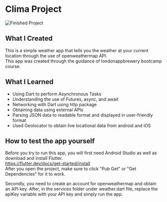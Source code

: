 # Clima Project

![Finished Project](https://github.com/Tony-Kim09/Flutter-Projects/blob/master/Clima-Project/images/FinishedClima.PNG)

## What I Created

This is a simple weather app that tells you the weather at your current location through the use of openweathermap API.</br>
This app was created through the guidance of londonappbrewery bootcamp course. 

## What I Learned

- Using Dart to perform Asynchronous Tasks
- Understanding the use of Futures, async, and await
- Networking with Dart using http package
- Obtaining data using external APIs
- Parsing JSON data to readable format and displayed in user-friendly format
- Used Geolocator to obtain live locational data from android and iOS

## How to test the app yourself

Before you try to run this app, you will first need Android Studio as well as download and install Flutter. </br>
https://flutter.dev/docs/get-started/install </br>
After you open the project, make sure to click "Pub Get" or "Get Dependencies" for it to work. 

Secondly, you need to create an account for openweathermap and obtain an API key.
After, in the services folder under weather.dart file, replace the apiKey variable with your API key and simply run the app. 
